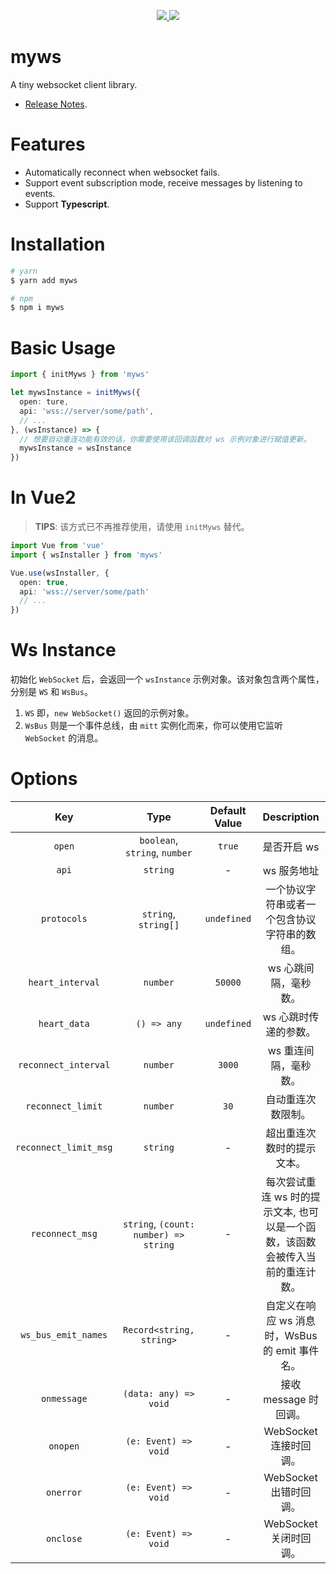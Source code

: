 
<p align="center">
  <a href="https://www.npmjs.org/package/myws">
    <img src="https://img.shields.io/npm/v/myws.svg">
  </a>
  <a href="https://npmcharts.com/compare/myws?minimal=true">
    <img src="https://img.shields.io/npm/dm/myws.svg">
  </a>
  <br>
</p>


# myws

A tiny websocket client library.

- [Release Notes](./CHANGELOG.md).

# Features

- Automatically reconnect when websocket fails.
- Support event subscription mode, receive messages by listening to events.
- Support **Typescript**.

# Installation

```bash
# yarn
$ yarn add myws

# npm
$ npm i myws
```

# Basic Usage

``` ts
import { initMyws } from 'myws'

let mywsInstance = initMyws({
  open: ture,
  api: 'wss://server/some/path',
  // ...
}, (wsInstance) => {
  // 想要自动重连功能有效的话，你需要使用该回调函数对 ws 示例对象进行赋值更新。
  mywsInstance = wsInstance
})
```

# In Vue2

> **TIPS**: 该方式已不再推荐使用，请使用 `initMyws` 替代。

``` ts
import Vue from 'vue'
import { wsInstaller } from 'myws'

Vue.use(wsInstaller, {
  open: true,
  api: 'wss://server/some/path'
  // ...
})
```

# Ws Instance 

初始化 `WebSocket` 后，会返回一个 `wsInstance` 示例对象。该对象包含两个属性，分别是 `WS` 和 `WsBus`。

1. `WS` 即，`new WebSocket()` 返回的示例对象。
2. `WsBus` 则是一个事件总线，由 `mitt` 实例化而来，你可以使用它监听 `WebSocket` 的消息。


# Options

| Key | Type | Default Value | Description  |
| :---: | :---: | :---: | :---:  |
| `open` | `boolean`, `string`, `number` | `true` | 是否开启 ws |
| `api` |  `string` | - |  ws 服务地址 |
| `protocols` |  `string`, `string[]` | `undefined` |  一个协议字符串或者一个包含协议字符串的数组。 |
| `heart_interval` |  `number` | `50000` | ws 心跳间隔，毫秒数。 |
| `heart_data` |  `() => any` | `undefined` | ws 心跳时传递的参数。 |
| `reconnect_interval` |  `number` | `3000` | ws 重连间隔，毫秒数。 |
| `reconnect_limit` |  `number` | `30` | 自动重连次数限制。|
| `reconnect_limit_msg` |  `string` | - | 超出重连次数时的提示文本。|
| `reconnect_msg` |  `string`, `(count: number) => string` | - | 每次尝试重连 ws 时的提示文本, 也可以是一个函数，该函数会被传入当前的重连计数。|
| `ws_bus_emit_names` |  `Record<string, string>` | - | 自定义在响应 ws 消息时，WsBus 的 emit 事件名。|
| `onmessage` |  `(data: any) => void` | - | 接收 message 时回调。|
| `onopen` |  `(e: Event) => void` | - | WebSocket 连接时回调。|
| `onerror` |  `(e: Event) => void` | - | WebSocket 出错时回调。|
| `onclose` |  `(e: Event) => void` | - | WebSocket 关闭时回调。|



